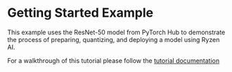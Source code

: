 # Getting Started Example

This example uses the ResNet-50 model from PyTorch Hub to demonstrate the process of preparing, quantizing, and deploying a model using Ryzen AI. 

For a walkthrough of this tutorial please follow the [tutorial documentation](https://ryzenai.docs.amd.com/en/latest/getstartex.html)
